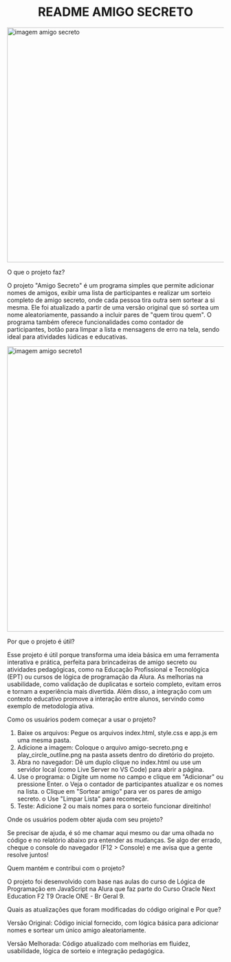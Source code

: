 <h1 align="center"> README AMIGO SECRETO </h1>

<img width="1692" height="545" alt="imagem amigo secreto" src="https://github.com/user-attachments/assets/184c6936-6ded-4687-bcd1-16b5ee735782" />

O que o projeto faz?

O projeto "Amigo Secreto" é um programa simples que permite adicionar nomes de amigos, exibir uma lista de participantes e realizar um sorteio completo de amigo secreto, onde cada pessoa tira outra sem sortear a si mesma. Ele foi atualizado a partir de uma versão original que só sortea um nome aleatoriamente, passando a incluir pares de "quem tirou quem". O programa também oferece funcionalidades como contador de participantes, botão para limpar a lista e mensagens de erro na tela, sendo ideal para atividades lúdicas e educativas.

 <img width="1328" height="662" alt="imagem amigo secreto1" src="https://github.com/user-attachments/assets/5dc357c2-ff3f-4b00-8893-7010a62661cf" />

Por que o projeto é útil?

Esse projeto é útil porque transforma uma ideia básica em uma ferramenta interativa e prática, perfeita para brincadeiras de amigo secreto ou atividades pedagógicas, como na Educação Profissional e Tecnológica (EPT) ou cursos de lógica de programação da Alura. As melhorias na usabilidade, como validação de duplicatas e sorteio completo, evitam erros e tornam a experiência mais divertida. Além disso, a integração com um contexto educativo promove a interação entre alunos, servindo como exemplo de metodologia ativa.

Como os usuários podem começar a usar o projeto?

1.	Baixe os arquivos: Pegue os arquivos index.html, style.css e app.js em uma mesma pasta.
2.	Adicione a imagem: Coloque o arquivo amigo-secreto.png e play_circle_outline.png na pasta assets dentro do diretório do projeto.
3.	Abra no navegador: Dê um duplo clique no index.html ou use um servidor local (como Live Server no VS Code) para abrir a página.
4.	Use o programa: 
o	Digite um nome no campo e clique em "Adicionar" ou pressione Enter.
o	Veja o contador de participantes atualizar e os nomes na lista.
o	Clique em "Sortear amigo" para ver os pares de amigo secreto.
o	Use "Limpar Lista" para recomeçar.
5.	Teste: Adicione 2 ou mais nomes para o sorteio funcionar direitinho!

Onde os usuários podem obter ajuda com seu projeto?

Se precisar de ajuda, é só me chamar aqui mesmo ou dar uma olhada no código e no relatório abaixo pra entender as mudanças. Se algo der errado, cheque o console do navegador (F12 > Console) e me avisa que a gente resolve juntos! 

Quem mantém e contribui com o projeto?

O projeto foi desenvolvido com base nas aulas do curso de Lógica de Programação em JavaScript na Alura que faz parte do Curso Oracle Next Education F2 T9 Oracle ONE - Br Geral 9.

Quais as atualizações que foram modificadas do código original e Por que?

Versão Original: Código inicial fornecido, com lógica básica para adicionar nomes e sortear um único amigo aleatoriamente.

Versão Melhorada: Código atualizado com melhorias em fluidez, usabilidade, lógica de sorteio e integração pedagógica.
